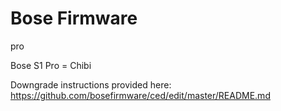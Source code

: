 # Bose Firmware

pro

Bose S1 Pro = Chibi

Downgrade instructions provided here:</br>
https://github.com/bosefirmware/ced/edit/master/README.md
